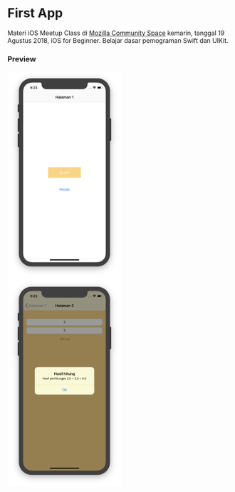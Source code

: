 # First App
Materi iOS Meetup Class di [Mozilla Community Space](https://mozilla.or.id/en/space.html) kemarin, tanggal 19 Agustus 2018, iOS for Beginner. Belajar dasar pemograman Swift dan UIKit.

### Preview
<img src="https://github.com/omrobbie/ios-mozilla-first-app/blob/master/screenshot/preview1.png" width=256/>&nbsp;
<img src="https://github.com/omrobbie/ios-mozilla-first-app/blob/master/screenshot/preview2.png" width=256/>&nbsp;

